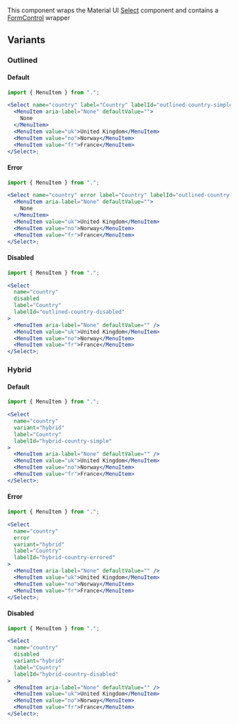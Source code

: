 This component wraps the Material UI [Select](https://material-ui.com/api/select/) component and contains a [FormControl](https://material-ui.com/api/form-control/) wrapper

## Variants

### Outlined

#### Default

```jsx
import { MenuItem } from ".";

<Select name="country" label="Country" labelId="outlined-country-simple">
  <MenuItem aria-label="None" defaultValue="">
    None
  </MenuItem>
  <MenuItem value="uk">United Kingdom</MenuItem>
  <MenuItem value="no">Norway</MenuItem>
  <MenuItem value="fr">France</MenuItem>
</Select>;
```

#### Error

```jsx
import { MenuItem } from ".";

<Select name="country" error label="Country" labelId="outlined-country-errored">
  <MenuItem aria-label="None" defaultValue="">
    None
  </MenuItem>
  <MenuItem value="uk">United Kingdom</MenuItem>
  <MenuItem value="no">Norway</MenuItem>
  <MenuItem value="fr">France</MenuItem>
</Select>;
```

#### Disabled

```jsx
import { MenuItem } from ".";

<Select
  name="country"
  disabled
  label="Country"
  labelId="outlined-country-disabled"
>
  <MenuItem aria-label="None" defaultValue="" />
  <MenuItem value="uk">United Kingdom</MenuItem>
  <MenuItem value="no">Norway</MenuItem>
  <MenuItem value="fr">France</MenuItem>
</Select>;
```

### Hybrid

#### Default

```jsx
import { MenuItem } from ".";

<Select
  name="country"
  variant="hybrid"
  label="Country"
  labelId="hybrid-country-simple"
>
  <MenuItem aria-label="None" defaultValue="" />
  <MenuItem value="uk">United Kingdom</MenuItem>
  <MenuItem value="no">Norway</MenuItem>
  <MenuItem value="fr">France</MenuItem>
</Select>;
```

#### Error

```jsx
import { MenuItem } from ".";

<Select
  name="country"
  error
  variant="hybrid"
  label="Country"
  labelId="hybrid-country-errored"
>
  <MenuItem aria-label="None" defaultValue="" />
  <MenuItem value="uk">United Kingdom</MenuItem>
  <MenuItem value="no">Norway</MenuItem>
  <MenuItem value="fr">France</MenuItem>
</Select>;
```

#### Disabled

```jsx
import { MenuItem } from ".";

<Select
  name="country"
  disabled
  variant="hybrid"
  label="Country"
  labelId="hybrid-country-disabled"
>
  <MenuItem aria-label="None" defaultValue="" />
  <MenuItem value="uk">United Kingdom</MenuItem>
  <MenuItem value="no">Norway</MenuItem>
  <MenuItem value="fr">France</MenuItem>
</Select>;
```

